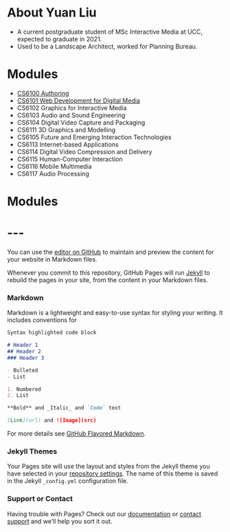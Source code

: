 # About Yuan Liu
- A current postgraduate student of MSc Interactive Media at UCC, expected to graduate in 2021.
- Used to be a Landscape Architect, worked for Planning Bureau.

# Modules 
* [CS6100 Authoring](https://www.ucc.ie/modules/descriptions/CS.html#CS6100)
* [CS6101 Web Development for Digital Media](https://www.ucc.ie/modules/descriptions/page014.html#CS6101)
* CS6102 Graphics for Interactive Media
* CS6103 Audio and Sound Engineering
* CS6104 Digital Video Capture and Packaging
* CS6111 3D Graphics and Modelling
* CS6105 Future and Emerging Interaction Technologies
* CS6113 Internet-based Applications
* CS6114 Digital Video Compression and Delivery
* CS6115 Human-Computer Interaction
* CS6116 Mobile Multimedia
* CS6117 Audio Processing
# Modules 
# ---
You can use the [editor on GitHub](https://github.com/carolyuanliu/MyPage/edit/gh-pages/index.md) to maintain and preview the content for your website in Markdown files.

Whenever you commit to this repository, GitHub Pages will run [Jekyll](https://jekyllrb.com/) to rebuild the pages in your site, from the content in your Markdown files.

### Markdown

Markdown is a lightweight and easy-to-use syntax for styling your writing. It includes conventions for

```markdown
Syntax highlighted code block

# Header 1
## Header 2
### Header 3

- Bulleted
- List

1. Numbered
2. List

**Bold** and _Italic_ and `Code` text

[Link](url) and ![Image](src)
```

For more details see [GitHub Flavored Markdown](https://guides.github.com/features/mastering-markdown/).

### Jekyll Themes

Your Pages site will use the layout and styles from the Jekyll theme you have selected in your [repository settings](https://github.com/carolyuanliu/MyPage/settings/pages). The name of this theme is saved in the Jekyll `_config.yml` configuration file.

### Support or Contact

Having trouble with Pages? Check out our [documentation](https://docs.github.com/categories/github-pages-basics/) or [contact support](https://support.github.com/contact) and we’ll help you sort it out.
